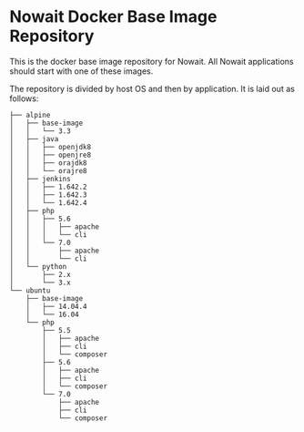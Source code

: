 # Nowait Docker Base Image Repository


This is the docker base image repository for Nowait.  All Nowait
applications should start with one of these images.


The repository is divided by host OS and then by application.
It is laid out as follows:

```
├── alpine
│   ├── base-image
│   │   └── 3.3
│   ├── java
│   │   ├── openjdk8
│   │   ├── openjre8
│   │   ├── orajdk8
│   │   └── orajre8
│   ├── jenkins
│   │   ├── 1.642.2
│   │   ├── 1.642.3
│   │   └── 1.642.4
│   ├── php
│   │   ├── 5.6
│   │   │   ├── apache
│   │   │   └── cli
│   │   └── 7.0
│   │       ├── apache
│   │       └── cli
│   └── python
│       ├── 2.x
│       └── 3.x
└── ubuntu
    ├── base-image
    │   ├── 14.04.4
    │   └── 16.04
    └── php
        ├── 5.5
        │   ├── apache
        │   ├── cli
        │   └── composer
        ├── 5.6
        │   ├── apache
        │   ├── cli
        │   └── composer
        └── 7.0
            ├── apache
            ├── cli
            └── composer
```

